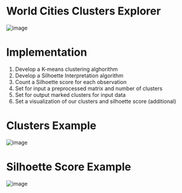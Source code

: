 # World Cities Clusters Explorer
![image](https://github.com/taravtaru/World_Cities/assets/145187712/5bd5b9ee-239b-4105-b8ea-fbbf4cb7a619)
# Implementation
1) Develop a K-means clustering alghorithm
2) Develop a Silhoette Interpretation algorithm
3) Count a Silhoette score for each observation
4) Set for input a preprocessed matrix and number of clusters
5) Set for output marked clusters for input data
6) Set a visualization of our clusters and silhoette score (additional)
# Clusters Example
![image](https://github.com/taravtaru/World_Cities/assets/145187712/b3b0a527-b53f-466c-83a2-30162d34ccc3)
# Silhoette Score Example
![image](https://github.com/taravtaru/World_Cities/assets/145187712/cb970288-72f9-41aa-903b-2f8ce2cb5791)
